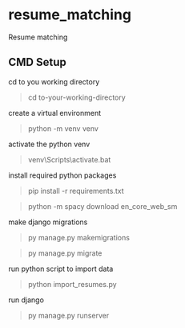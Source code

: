 # resume_matching
Resume matching

## CMD Setup
cd to you working directory

> cd to-your-working-directory

create a virtual environment

> python -m venv venv

activate the python venv

> venv\Scripts\activate.bat

install required python packages

> pip install -r requirements.txt

> python -m spacy download en_core_web_sm

make django migrations

> py manage.py makemigrations

> py manage.py migrate

run python script to import data

> python import_resumes.py

run django 

>py manage.py runserver
